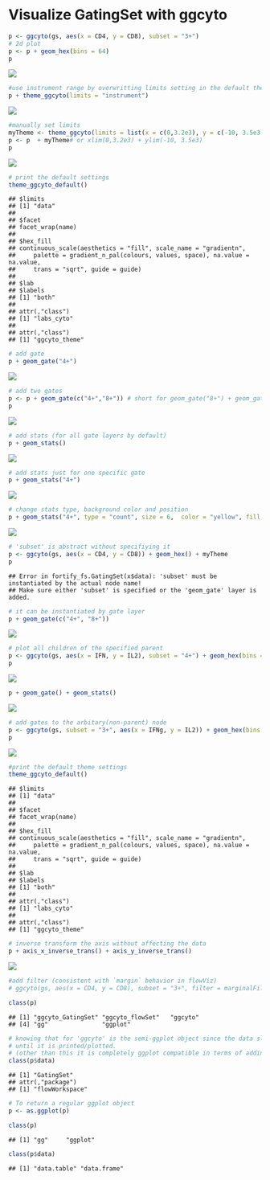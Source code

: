 # Visualize GatingSet with ggcyto








```r
p <- ggcyto(gs, aes(x = CD4, y = CD8), subset = "3+") 
# 2d plot 
p <- p + geom_hex(bins = 64)
p
```

![](ggcyto.GatingSet_files/figure-html/unnamed-chunk-3-1.png) 

```r
#use instrument range by overwritting limits setting in the default theme
p + theme_ggcyto(limits = "instrument")
```

![](ggcyto.GatingSet_files/figure-html/unnamed-chunk-3-2.png) 

```r
#manually set limits
myTheme <- theme_ggcyto(limits = list(x = c(0,3.2e3), y = c(-10, 3.5e3)))
p <- p  + myTheme# or xlim(0,3.2e3) + ylim(-10, 3.5e3) 
p
```

![](ggcyto.GatingSet_files/figure-html/unnamed-chunk-3-3.png) 

```r
# print the default settings
theme_ggcyto_default()
```

```
## $limits
## [1] "data"
## 
## $facet
## facet_wrap(name) 
## 
## $hex_fill
## continuous_scale(aesthetics = "fill", scale_name = "gradientn", 
##     palette = gradient_n_pal(colours, values, space), na.value = na.value, 
##     trans = "sqrt", guide = guide)
## 
## $lab
## $labels
## [1] "both"
## 
## attr(,"class")
## [1] "labs_cyto"
## 
## attr(,"class")
## [1] "ggcyto_theme"
```

```r
# add gate
p + geom_gate("4+")
```

![](ggcyto.GatingSet_files/figure-html/unnamed-chunk-3-4.png) 

```r
# add two gates
p <- p + geom_gate(c("4+","8+")) # short for geom_gate("8+") + geom_gate("4+")
p
```

![](ggcyto.GatingSet_files/figure-html/unnamed-chunk-3-5.png) 

```r
# add stats (for all gate layers by default)
p + geom_stats()
```

![](ggcyto.GatingSet_files/figure-html/unnamed-chunk-3-6.png) 

```r
# add stats just for one specific gate
p + geom_stats("4+")
```

![](ggcyto.GatingSet_files/figure-html/unnamed-chunk-3-7.png) 

```r
# change stats type, background color and position
p + geom_stats("4+", type = "count", size = 6,  color = "yellow", fill = "black", adjust = 0.3)
```

![](ggcyto.GatingSet_files/figure-html/unnamed-chunk-3-8.png) 


```r
# 'subset' is abstract without specifiying it
p <- ggcyto(gs, aes(x = CD4, y = CD8)) + geom_hex() + myTheme
p
```

```
## Error in fortify_fs.GatingSet(x$data): 'subset' must be instantiated by the actual node name!
## Make sure either 'subset' is specified or the 'geom_gate' layer is added.
```


```r
# it can be instantiated by gate layer
p + geom_gate(c("4+", "8+"))
```

![](ggcyto.GatingSet_files/figure-html/unnamed-chunk-5-1.png) 

```r
# plot all children of the specified parent
p <- ggcyto(gs, aes(x = IFN, y = IL2), subset = "4+") + geom_hex(bins = 64)
p
```

![](ggcyto.GatingSet_files/figure-html/unnamed-chunk-5-2.png) 

```r
p + geom_gate() + geom_stats()
```

![](ggcyto.GatingSet_files/figure-html/unnamed-chunk-5-3.png) 

```r
# add gates to the arbitary(non-parent) node
p <- ggcyto(gs, subset = "3+", aes(x = IFNg, y = IL2)) + geom_hex(bins = 64) + geom_gate(c("4+/IFNg+"))
p
```

![](ggcyto.GatingSet_files/figure-html/unnamed-chunk-5-4.png) 

```r
#print the default theme settings
theme_ggcyto_default()
```

```
## $limits
## [1] "data"
## 
## $facet
## facet_wrap(name) 
## 
## $hex_fill
## continuous_scale(aesthetics = "fill", scale_name = "gradientn", 
##     palette = gradient_n_pal(colours, values, space), na.value = na.value, 
##     trans = "sqrt", guide = guide)
## 
## $lab
## $labels
## [1] "both"
## 
## attr(,"class")
## [1] "labs_cyto"
## 
## attr(,"class")
## [1] "ggcyto_theme"
```

```r
# inverse transform the axis without affecting the data
p + axis_x_inverse_trans() + axis_y_inverse_trans()
```

![](ggcyto.GatingSet_files/figure-html/unnamed-chunk-5-5.png) 

```r
#add filter (consistent with `margin` behavior in flowViz)
# ggcyto(gs, aes(x = CD4, y = CD8), subset = "3+", filter = marginalFilter)  + geom_hex(bins = 32, na.rm = T)
```



```r
class(p)
```

```
## [1] "ggcyto_GatingSet" "ggcyto_flowSet"   "ggcyto"          
## [4] "gg"               "ggplot"
```

```r
# knowing that for 'ggcyto' is the semi-ggplot object since the data slot is NOT fortified to data.frame
# until it is printed/plotted.
# (other than this it is completely ggplot compatible in terms of adding layers and themes)
class(p$data)
```

```
## [1] "GatingSet"
## attr(,"package")
## [1] "flowWorkspace"
```

```r
# To return a regular ggplot object
p <- as.ggplot(p)

class(p)
```

```
## [1] "gg"     "ggplot"
```

```r
class(p$data)
```

```
## [1] "data.table" "data.frame"
```




